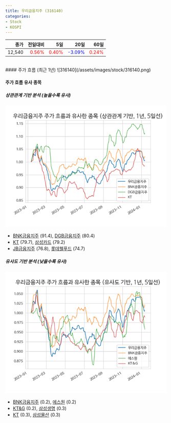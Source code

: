 ```yaml
---
title: 우리금융지주 (316140)
categories:
- Stock
- KOSPI
---
```


|종가|전일대비|5일|20일|60일|
|---:|-------:|--:|---:|---:|
|12,540|<span style="color: red">0.56%</span>|<span style="color: red">0.40%</span>|<span style="color: blue">-3.09%</span>|<span style="color: red">0.24%</span>|

<!-- more -->
<br>
#### 주가 흐름 (최근 1년)
![316140](/assets/images/stock/316140.png)


#### 주가 흐름 유사 종목


##### 상관관계 기반 분석 (높을수록 유사)
![316140](/assets/images/stock/316140_corr.png)
- [BNK금융지주](/138930/) (91.4), [DGB금융지주](/139130/) (80.4)
- [KT](/030200/) (79.7), [삼성카드](/029780/) (79.2)
- [JB금융지주](/175330/) (76.8), [롯데웰푸드](/280360/) (74.7)


##### 유사도 기반 분석 (낮을수록 유사)	
![316140](/assets/images/stock/316140_sim.png)
- [BNK금융지주](/138930/) (0.2), [에스원](/012750/) (0.2)
- [KT&G](/033780/) (0.2), [삼성생명](/032830/) (0.3)
- [KT](/030200/) (0.3), [삼성물산](/028260/) (0.3)